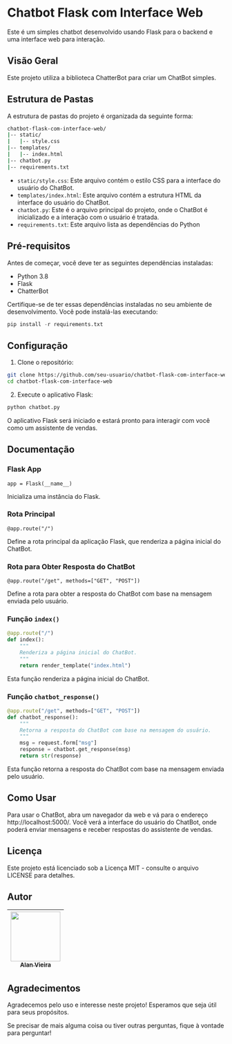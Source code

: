 # Chatbot Flask com Interface Web

Este é um simples chatbot desenvolvido usando Flask para o backend e uma interface web para interação.

## Visão Geral

Este projeto utiliza a biblioteca ChatterBot para criar um ChatBot simples.

## Estrutura de Pastas

A estrutura de pastas do projeto é organizada da seguinte forma:

```bash
chatbot-flask-com-interface-web/
|-- static/
|   |-- style.css
|-- templates/
|   |-- index.html
|-- chatbot.py
|-- requirements.txt
```

- `static/style.css`: Este arquivo contém o estilo CSS para a interface do usuário do ChatBot.
- `templates/index.html`: Este arquivo contém a estrutura HTML da interface do usuário do ChatBot.
- `chatbot.py`: Este é o arquivo principal do projeto, onde o ChatBot é inicializado e a interação com o usuário é tratada.
- `requirements.txt`: Este arquivo lista as dependências do Python 

## Pré-requisitos

Antes de começar, você deve ter as seguintes dependências instaladas:

- Python 3.8
- Flask
- ChatterBot

Certifique-se de ter essas dependências instaladas no seu ambiente de desenvolvimento. Você pode instalá-las executando:

```python
pip install -r requirements.txt
```

## Configuração

1. Clone o repositório:

```bash
git clone https://github.com/seu-usuario/chatbot-flask-com-interface-web.git
cd chatbot-flask-com-interface-web
```

2. Execute o aplicativo Flask:

```python
python chatbot.py
```

O aplicativo Flask será iniciado e estará pronto para interagir com você como um assistente de vendas.


## Documentação

### Flask App

`app = Flask(__name__)`

Inicializa uma instância do Flask.

### Rota Principal

`@app.route("/")`

Define a rota principal da aplicação Flask, que renderiza a página inicial do ChatBot.

### Rota para Obter Resposta do ChatBot
`@app.route("/get", methods=["GET", "POST"])`

Define a rota para obter a resposta do ChatBot com base na mensagem enviada pelo usuário.

### Função `index()`

```python
@app.route("/")
def index():
    """
    Renderiza a página inicial do ChatBot.
    """
    return render_template("index.html")
```

Esta função renderiza a página inicial do ChatBot.

### Função `chatbot_response()`

```python
@app.route("/get", methods=["GET", "POST"])
def chatbot_response():
    """
    Retorna a resposta do ChatBot com base na mensagem do usuário.
    """
    msg = request.form["msg"]
    response = chatbot.get_response(msg)
    return str(response)
```

Esta função retorna a resposta do ChatBot com base na mensagem enviada pelo usuário.

## Como Usar

Para usar o ChatBot, abra um navegador da web e vá para o endereço http://localhost:5000/. Você verá a interface do usuário do ChatBot, onde poderá enviar mensagens e receber respostas do assistente de vendas.

## Licença

Este projeto está licenciado sob a Licença MIT - consulte o arquivo LICENSE para detalhes.

## Autor

| [<img src="https://avatars.githubusercontent.com/alan-vieira" width=115><br><sub>Alan Vieira</sub>](https://github.com/alan-vieira) |
| :---: |

## Agradecimentos

Agradecemos pelo uso e interesse neste projeto! Esperamos que seja útil para seus propósitos.

Se precisar de mais alguma coisa ou tiver outras perguntas, fique à vontade para perguntar!